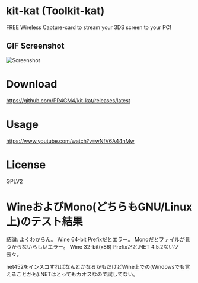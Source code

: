 # kit-kat (Toolkit-kat)
FREE Wireless Capture-card to stream your 3DS screen to your PC!

## GIF Screenshot
![Screenshot](https://i.imgur.com/p70wtvu.gif)

# Download
https://github.com/PR4GM4/kit-kat/releases/latest

# Usage
https://www.youtube.com/watch?v=wNfV6A44nMw

# License
GPLV2

# WineおよびMono(どちらもGNU/Linux上)のテスト結果
結論: よくわからん。
Wine 64-bit Prefixだとエラー。
Monoだとファイルが見つからないらしいエラー。
Wine 32-bit(x86) Prefixだと.NET 4.5.2ないゾ云々。

net452をインスコすればなんとかなるかもだけどWine上での(Windowsでも言えることかも).NETはとってもカオスなので試してない。
